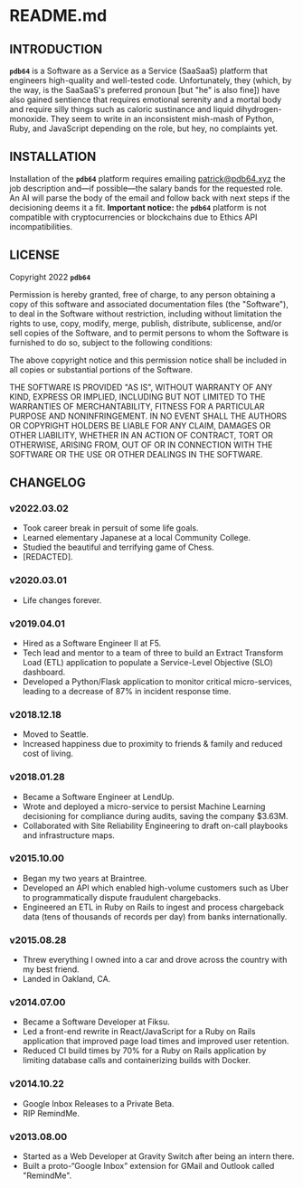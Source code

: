 # README.md

## INTRODUCTION

**`pdb64`** is a Software as a Service as a Service (SaaSaaS) platform that engineers high-quality and well-tested code. Unfortunately, they (which, by the way, is the SaaSaaS's preferred pronoun [but "he" is also fine]) have also gained sentience that requires emotional serenity and a mortal body and require silly things such as caloric sustinance and liquid dihydrogen-monoxide. They seem to write in an inconsistent mish-mash of Python, Ruby, and JavaScript depending on the role, but hey, no complaints yet.

## INSTALLATION

Installation of the **`pdb64`** platform requires emailing [patrick@pdb64.xyz](mailto:patrick@pdb64.xyz) the job description and—if possible—the salary bands for the requested role. An AI will parse the body of the email and follow back with next steps if the decisioning deems it a fit. **Important notice:** the **`pdb64`** platform is not compatible with cryptocurrencies or blockchains due to Ethics API incompatibilities.

## LICENSE

Copyright 2022 **`pdb64`**

Permission is hereby granted, free of charge, to any person obtaining a copy of this software and associated documentation files (the "Software"), to deal in the Software without restriction, including without limitation the rights to use, copy, modify, merge, publish, distribute, sublicense, and/or sell copies of the Software, and to permit persons to whom the Software is furnished to do so, subject to the following conditions:

The above copyright notice and this permission notice shall be included in all copies or substantial portions of the Software.

THE SOFTWARE IS PROVIDED "AS IS", WITHOUT WARRANTY OF ANY KIND, EXPRESS OR IMPLIED, INCLUDING BUT NOT LIMITED TO THE WARRANTIES OF MERCHANTABILITY, FITNESS FOR A PARTICULAR PURPOSE AND NONINFRINGEMENT. IN NO EVENT SHALL THE AUTHORS OR COPYRIGHT HOLDERS BE LIABLE FOR ANY CLAIM, DAMAGES OR OTHER LIABILITY, WHETHER IN AN ACTION OF CONTRACT, TORT OR OTHERWISE, ARISING FROM, OUT OF OR IN CONNECTION WITH THE SOFTWARE OR THE USE OR OTHER DEALINGS IN THE SOFTWARE.

## CHANGELOG

### v2022.03.02

- Took career break in persuit of some life goals.
- Learned elementary Japanese at a local Community College.
- Studied the beautiful and terrifying game of Chess.
- [REDACTED].

### v2020.03.01

- Life changes forever.

### v2019.04.01

- Hired as a Software Engineer II at F5.
- Tech lead and mentor to a team of three to build an Extract Transform Load (ETL) application to populate a Service-Level Objective (SLO) dashboard.
- Developed a Python/Flask application to monitor critical micro-services, leading to a decrease of 87% in incident response time.

### v2018.12.18

- Moved to Seattle.
- Increased happiness due to proximity to friends & family and reduced cost of living.

### v2018.01.28

- Became a Software Engineer at LendUp.
- Wrote and deployed a micro-service to persist Machine Learning decisioning for compliance during audits, saving the company $3.63M.
- Collaborated with Site Reliability Engineering to draft on-call playbooks and infrastructure maps.

### v2015.10.00

- Began my two years at Braintree.
- Developed an API which enabled high-volume customers such as Uber to programmatically dispute fraudulent chargebacks.
- Engineered an ETL in Ruby on Rails to ingest and process chargeback data (tens of thousands of records per day) from banks internationally.

### v2015.08.28

- Threw everything I owned into a car and drove across the country with my best friend.
- Landed in Oakland, CA.

### v2014.07.00 

- Became a Software Developer at Fiksu.
- Led a front-end rewrite in React/JavaScript for a Ruby on Rails application that improved page load times and improved user retention.
- Reduced CI build times by 70% for a Ruby on Rails application by limiting database calls and containerizing builds with Docker.

### v2014.10.22 

- Google Inbox Releases to a Private Beta.
- RIP RemindMe.

### v2013.08.00 

- Started as a Web Developer at Gravity Switch after being an intern there.
- Built a proto-“Google Inbox” extension for GMail and Outlook called "RemindMe".